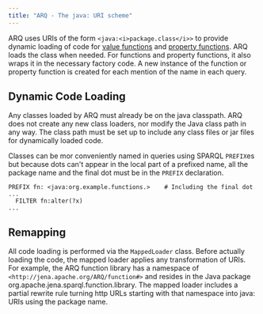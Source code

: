 ```yaml
---
title: "ARQ - The java: URI scheme"
---
```


ARQ uses URIs of the form `<java:<i>package.class</i>>` to provide
dynamic loading of code for
[value functions](extension.html#valueFunctions) and
[property functions](extension.html#propertyFunctions). ARQ loads
the class when needed. For functions and property functions, it
also wraps it in the necessary factory code. A new instance of the
function or property function is created for each mention of the
name in each query.

## Dynamic Code Loading

Any classes loaded by ARQ must already be on the java classpath.
ARQ does not create any new class loaders, nor modify the Java
class path in any way. The class path must be set up to include any
class files or jar files for dynamically loaded code.

Classes can be mor conveniently named in queries using SPARQL
`PREFIX`es but because dots can't appear in the local part of a
prefixed name, all the package name and the final dot must be in
the `PREFIX` declaration.

```sparql
PREFIX fn: <java:org.example.functions.>    # Including the final dot
...
  FILTER fn:alter(?x)
...
```

## Remapping

All code loading is performed via the `MappedLoader` class. Before
actually loading the code, the mapped loader applies any
transformation of URIs. For example, the ARQ function library has a
namespace of `<http://jena.apache.org/ARQ/function#>` and resides
in the Java package org.apache.jena.sparql.function.library. The
mapped loader includes a partial rewrite rule turning http URLs
starting with that namespace into java: URIs using the package
name.

